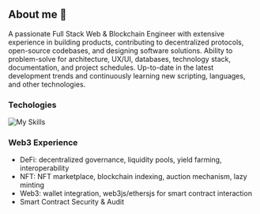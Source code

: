 ## About me 🙂

A passionate Full Stack Web & Blockchain Engineer with extensive experience in building products, contributing to
decentralized protocols, open-source codebases, and designing software solutions. Ability to problem-solve for
architecture, UX/UI, databases, technology stack, documentation, and project schedules. Up-to-date in the latest
development trends and continuously learning new scripting, languages, and other technologies.

### Techologies

![My Skills](https://skillicons.dev/icons?i=js,ts,python,rails,solidity,rust,go,nodejs,nestjs,react,angular,vue,flask,fastapi,selenium,aws,azure,gcp,linux,ubuntu,mysql,postgres,mongodb,docker,nginx,git,firebase,supabase,grafana,graphql,sentry&theme=light&perline=12)

### Web3 Experience

- DeFi: decentralized governance, liquidity pools, yield farming, interoperability
- NFT: NFT marketplace, blockchain indexing, auction mechanism, lazy minting
- Web3: wallet integration, web3js/ethersjs for smart contract interaction
- Smart Contract Security & Audit

<!--

Here are some ideas to get you started:

- 🔭 I’m currently working on ...
- 🌱 I’m currently learning ...
- 👯 I’m looking to collaborate on ...
- 🤔 I’m looking for help with ...
- 💬 Ask me about ...
- 📫 How to reach me: ...
- 😄 Pronouns: ...
- ⚡ Fun fact: ...
-->

